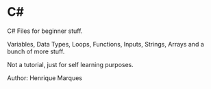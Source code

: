 # C#

C# Files for beginner stuff.

Variables, Data Types, Loops, Functions, Inputs, Strings, Arrays and a bunch of more stuff.

Not a tutorial, just for self learning purposes.

Author: Henrique Marques
